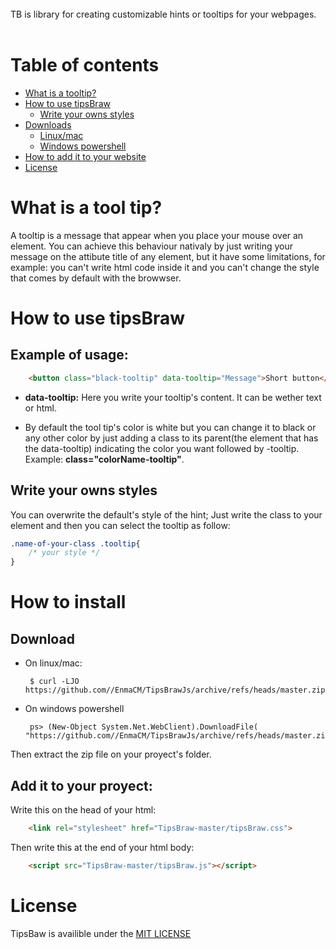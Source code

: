 


<br>
TB is library for creating customizable hints or tooltips for your webpages.
 <br>
 <br>

# Table of contents

* [What is a tooltip?](#what-is-a-tool-tip)
* [How to use tipsBraw](#how-to-use-tipsbraw)
   * [Write your owns styles](#write-your-owns-styles)
* [Downloads](#how-to-install)
  * [Linux/mac](#download)
  * [Windows powershell](#download)
* [How to add it to your website](#add-it-to-your-proyect)
* [License](#license)


# What is a tool tip?
A tooltip is a message that appear when you place your mouse over an element.
You can achieve this behaviour nativaly by just writing your message on the attibute 
title of any element, but it have some limitations, for example:
 you can't write html code inside it and you can't change the style that comes by default with the browwser.

# How to use tipsBraw

## **Example of usage**:

```html
    <button class="black-tooltip" data-tooltip="Message">Short button</button>
```
 - **data-tooltip:** Here you write your tooltip's content. It can be wether text or html.  

 - By default the tool tip's color is white but you can change it to black or any other color by just adding a class to its parent(the element that has the data-tooltip) indicating the color you want followed by -tooltip. Example: **class="colorName-tooltip"**.

## **Write your owns styles**

You can overwrite the default's style of the hint; Just write the class to your element and then you can select the tooltip as follow:

```css
.name-of-your-class .tooltip{
    /* your style */
}
```

# How to install
## **Download**
- On linux/mac:
   ```console
    $ curl -LJO https://github.com//EnmaCM/TipsBrawJs/archive/refs/heads/master.zip
   ```
- On windows powershell
  ```console
   ps> (New-Object System.Net.WebClient).DownloadFile( "https://github.com//EnmaCM/TipsBrawJs/archive/refs/heads/master.zip")
  ```
Then extract the zip file on your proyect's folder.

## **Add it to your proyect:**

Write this on the head of your html:

```html
    <link rel="stylesheet" href="TipsBraw-master/tipsBraw.css">
```

Then write this at the end of your html body:

```html
    <script src="TipsBraw-master/tipsBraw.js"></script>
```

# License

TipsBaw is availible under the [MIT LICENSE]("https://opensource.org/licenses/MIT")